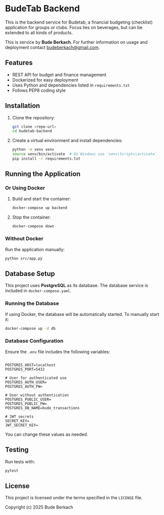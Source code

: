 # BudeTab Backend

This is the backend service for Budetab, a financial budgeting (checklist) application for groups or clubs. Focus lies on beverages, but can be extended to all kinds of products.

This is service by **Bude Berkach**. For further information on usage and deployment contact budeberkach@gmail.com.

## Features

- REST API for budget and finance management
- Dockerized for easy deployment
- Uses Python and dependencies listed in `requirements.txt`
- Follows PEP8 coding style

## Installation

1. Clone the repository:

   ```sh
   git clone <repo-url>
   cd budetab-backend
   ```

2. Create a virtual environment and install dependencies:

   ```sh
   python -m venv venv
   source venv/bin/activate  # On Windows use `venv\Scripts\activate`
   pip install -r requirements.txt
   ```

## Running the Application

### Or Using Docker

1. Build and start the container:

   ```sh
   docker-compose up backend
   ```

2. Stop the container:

   ```sh
   docker-compose down
   ```

### Without Docker

Run the application manually:

   ```sh
   python src/app.py
   ```


## Database Setup

This project uses **PostgreSQL** as its database. The database service is included in `docker-compose.yaml`.

### Running the Database

If using Docker, the database will be automatically started. To manually start it:

```sh
docker-compose up -d db
```


### Database Configuration

Ensure the `.env` file includes the following variables:

```

POSTGRES_HOST=localhost
POSTGRES_PORT=5432

# User for authenticated use
POSTGRES_AUTH_USER=
POSTGRES_AUTH_PW=

# User without authentication
POSTGRES_PUBLIC_USER=
POSTGRES_PUBLIC_PW=
POSTGRES_DB_NAME=bude_transactions

# JWT secrets
SECRET_KEY=
JWT_SECRET_KEY=
```

You can change these values as needed.

## Testing

Run tests with:

   ```sh
   pytest
   ```

## License

This project is licensed under the terms specified in the `LICENSE` file.

Copyright (c) 2025 Bude Berkach